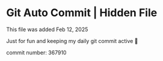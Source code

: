# Git Auto Commit | Hidden File

This file was added Feb 12, 2025

Just for fun and keeping my daily git commit active 🤪

commit number: 367910
